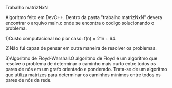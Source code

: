 Trabalho matrizNxN

Algoritmo feito em DevC++. 
Dentro da pasta "trabalho matrizNxN" devera encontrar o arquivo main.c onde se encontra o codigo solucionando o problema.

1)Custo computacional no pior caso: f(n) = 21n + 64 

2)Não fui capaz de pensar em outra maneira de resolver os problemas.

3)Algoritmo de Floyd-Warshall.O algoritmo de Floyd é um algoritmo que resolve o problema de determinar o caminho mais curto entre todos os pares de nós em um grafo orientado e ponderado. Trata-se de um algoritmo que utiliza matrizes para determinar os caminhos mínimos entre todos os pares de nós da rede.
